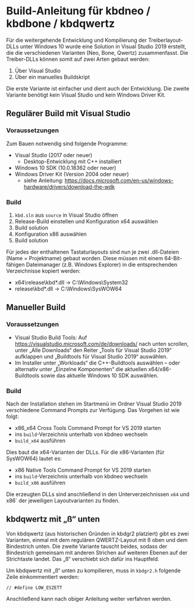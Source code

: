 # Build-Anleitung für kbdneo / kbdbone / kbdqwertz

Für die weitergehende Entwicklung und Kompilierung der Treiberlayout-DLLs unter Windows 10 wurde eine Solution in Visual Studio 2019 erstellt, die die verschiedenen Varianten (Neo, Bone, Qwertz) zusammenfasst. Die Treiber-DLLs können somit auf zwei Arten gebaut werden:
1. Über Visual Studio
2. Über ein manuelles Buildskript

Die erste Variante ist einfacher und dient auch der Entwicklung. Die zweite Variante benötigt kein Visual Studio und kein Windows Driver Kit.


## Regulärer Build mit Visual Studio


### Voraussetzungen

Zum Bauen notwendig sind folgende Programme:
* Visual Studio (2017 oder neuer)
  * Desktop-Entwicklung mit C++ installiert
* Windows 10 SDK (10.0.18362 oder neuer)
* Windows Driver Kit (Version 2004 oder neuer)
  * siehe Anleitung: https://docs.microsoft.com/en-us/windows-hardware/drivers/download-the-wdk

### Build

1. `kbd.sln` aus `source` in Visual Studio öffnen
1. Release-Build einstellen und Konfiguration x64 auswählen
1. Build solution
1. Konfiguration x86 auswählen
1. Build solution

Für jedes der enthaltenen Tastaturlayouts sind nun je zwei .dll-Dateien (Name = Projektname) gebaut worden. Diese müssen mit einem 64-Bit-fähigen Dateimanager (z.B. Windows Explorer) in die entsprechenden Verzeichnisse kopiert werden:
* x64\release\kbd*.dll → C:\Windows\System32
* release\kbd*.dll → C:\Windows\SysWOW64


## Manueller Build

### Voraussetzungen

* Visual Studio Build Tools: Auf https://visualstudio.microsoft.com/de/downloads/ nach unten scrollen, unter „Alle Downloads“ den Reiter „Tools für Visual Studio 2019“ aufklappen und „Buildtools für Visual Studio 2019“ auswählen.
* Im Installer unter „Workloads“ die C++-Buildtools auswählen – oder alternativ unter „Einzelne Komponenten“ die aktuellen x64/x86-Buildtools sowie das aktuelle Windows 10 SDK auswählen.

### Build

Nach der Installation stehen im Startmenü im Ordner Visual Studio 2019 verschiedene Command Prompts zur Verfügung. Das Vorgehen ist wie folgt:

* x86_x64 Cross Tools Command Prompt for VS 2019 starten
* ins `build`-Verzeichnis unterhalb von kbdneo wechseln
* `build_x64` ausführen

Dies baut die x64-Varianten der DLLs. Für die x86-Varianten (für SysWOW64) lautet es:
* x86 Native Tools Command Prompt for VS 2019 starten
* ins `build`-Verzeichnis unterhalb von kbdneo wechseln
* `build_x86` ausführen

Die erzeugten DLLs sind anschließend in den Unterverzeichnissen `x64` und x86` der jeweiligen Layoutvarianten zu finden.


## kbdqwertz mit „ß“ unten

Von kbdqwertz (aus historischen Gründen in kbdgr2 platziert) gibt es zwei Varianten, einmal mit dem regulären QWERTZ-Layout mit ß oben und dem Bindestrich unten. Die zweite Variante tauscht beides, sodass der Bindestrich gemeinsam mit anderen Strichen auf weiteren Ebenen auf der Strichtaste landet. Das „ß“ verschiebt sich dafür ins Hauptfeld.

Um kbdqwertz mit „ß“ unten zu kompilieren, muss in `kbdgr2.h` folgende Zeile einkommentiert werden:
```
// #define LOW_ESZETT
```
Anschließend kann nach obiger Anleitung weiter verfahren werden.
